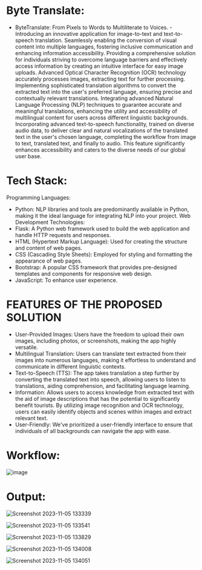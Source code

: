 # Byte Translate:
- ByteTranslate: From Pixels to Words to Multiliterate to Voices.
-Introducing an innovative application for image-to-text and text-to-speech translation. 
Seamlessly enabling the conversion of visual content into multiple languages, fostering inclusive communication and enhancing information accessibility.
Providing a comprehensive solution for individuals striving to overcome language barriers and effectively access information by creating an intuitive interface for easy image uploads. 
Advanced Optical Character Recognition (OCR) technology accurately processes images, extracting text for further processing.
Implementing sophisticated translation algorithms to convert the extracted text into the user's preferred language, ensuring precise and contextually relevant translations.
Integrating advanced Natural Language Processing (NLP) techniques to guarantee accurate and meaningful translations, enhancing the utility and accessibility of multilingual content for users across different linguistic backgrounds.
Incorporating advanced text-to-speech functionality, trained on diverse audio data, to deliver clear and natural vocalizations of the translated text in the user's chosen language, completing the workflow from image to text, translated text, and finally to audio. 
This feature significantly enhances accessibility and caters to the diverse needs of our global user base.

# Tech Stack:
Programming Languages: 
- Python: NLP libraries and tools are predominantly available in Python, making it 
the ideal language for integrating NLP into your project. 
Web Development Technologies: 
- Flask: A Python web framework used to build the web application and handle HTTP 
requests and responses. 
-  HTML (Hypertext Markup Language): Used for creating the structure and content 
of web pages. 
- CSS (Cascading Style Sheets): Employed for styling and formatting the appearance 
of web pages. 
- Bootstrap: A popular CSS framework that provides pre-designed templates and 
components for responsive web design. 
- JavaScript: To enhance user experience.

# FEATURES OF THE PROPOSED SOLUTION 
- User-Provided Images: Users have the freedom to upload their own images, including photos, or 
screenshots, making the app highly versatile. 
- Multilingual Translation: Users can translate text extracted from their images into numerous 
languages, making it effortless to understand and communicate in different linguistic contexts. 
- Text-to-Speech (TTS): The app takes translation a step further by converting the translated text 
into speech, allowing users to listen to translations, aiding comprehension, and facilitating 
language learning. 
- Information: Allows users to access knowledge from extracted text with the aid of image 
descriptions that has the potential to significantly benefit tourists. By utilizing image   recognition 
and OCR technology, users can easily identify objects and scenes within images and extract 
relevant text. 
- User-Friendly: We've prioritized a user-friendly interface to ensure that individuals of all 
backgrounds can navigate the app with ease.

# Workflow:
![image](https://github.com/Lekhamm/Byte-Translate/assets/117354716/034bba63-450d-42f1-9b20-504905552b04)

# Output:
![Screenshot 2023-11-05 133339](https://github.com/Lekhamm/Byte-Translate/assets/117354716/8f3571c1-6297-42ac-a7d0-f5a06bda7f3d)

![Screenshot 2023-11-05 133541](https://github.com/Lekhamm/Byte-Translate/assets/117354716/cbc736d9-6e53-42ed-aa68-66844b256a8c)

![Screenshot 2023-11-05 133829](https://github.com/Lekhamm/Byte-Translate/assets/117354716/3451d5a7-edf1-45fe-a8ec-e1d015463560)

![Screenshot 2023-11-05 134008](https://github.com/Lekhamm/Byte-Translate/assets/117354716/548839d2-9a22-45d8-b45f-0ee5fe0367d7)

![Screenshot 2023-11-05 134051](https://github.com/Lekhamm/Byte-Translate/assets/117354716/c4dbfbdd-0cec-4238-925e-8d6fd876aa05)






